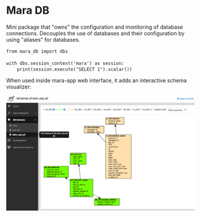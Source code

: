# Mara DB

Mini package that "owns" the configuration and monitoring of database connections. Decouples the use of databases 
and their configuration by using "aliases" for databases. 

```
from mara_db import dbs

with dbs.session_context('mara') as session: 
    print(session.execute("SELECT 1").scalar())
```      


When used inside mara-app web interface, it adds an interactive schema visualizer:

![Alt text](/ui_screenshot_1.png?raw=true "Mara-db schema visualizer")